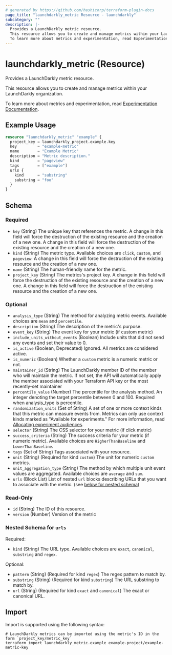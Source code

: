```yaml
---
# generated by https://github.com/hashicorp/terraform-plugin-docs
page_title: "launchdarkly_metric Resource - launchdarkly"
subcategory: ""
description: |-
  Provides a LaunchDarkly metric resource.
  This resource allows you to create and manage metrics within your LaunchDarkly organization.
  To learn more about metrics and experimentation, read Experimentation Documentation https://docs.launchdarkly.com/home/experimentation.
---
```


# launchdarkly_metric (Resource)

Provides a LaunchDarkly metric resource.

This resource allows you to create and manage metrics within your LaunchDarkly organization.

To learn more about metrics and experimentation, read [Experimentation Documentation](https://docs.launchdarkly.com/home/experimentation).

## Example Usage

```terraform
resource "launchdarkly_metric" "example" {
  project_key = launchdarkly_project.example.key
  key         = "example-metric"
  name        = "Example Metric"
  description = "Metric description."
  kind        = "pageview"
  tags        = ["example"]
  urls {
    kind      = "substring"
    substring = "foo"
  }
}
```

<!-- schema generated by tfplugindocs -->
## Schema

### Required

- `key` (String) The unique key that references the metric. A change in this field will force the destruction of the existing resource and the creation of a new one. A change in this field will force the destruction of the existing resource and the creation of a new one.
- `kind` (String) The metric type. Available choices are `click`, `custom`, and `pageview`. A change in this field will force the destruction of the existing resource and the creation of a new one.
- `name` (String) The human-friendly name for the metric.
- `project_key` (String) The metrics's project key. A change in this field will force the destruction of the existing resource and the creation of a new one. A change in this field will force the destruction of the existing resource and the creation of a new one.

### Optional

- `analysis_type` (String) The method for analyzing metric events. Available choices are `mean` and `percentile`.
- `description` (String) The description of the metric's purpose.
- `event_key` (String) The event key for your metric (if custom metric)
- `include_units_without_events` (Boolean) Include units that did not send any events and set their value to 0.
- `is_active` (Boolean, Deprecated) Ignored. All metrics are considered active.
- `is_numeric` (Boolean) Whether a `custom` metric is a numeric metric or not.
- `maintainer_id` (String) The LaunchDarkly member ID of the member who will maintain the metric. If not set, the API will automatically apply the member associated with your Terraform API key or the most recently-set maintainer
- `percentile_value` (Number) The percentile for the analysis method. An integer denoting the target percentile between 0 and 100. Required when analysis_type is percentile.
- `randomization_units` (Set of String) A set of one or more context kinds that this metric can measure events from. Metrics can only use context kinds marked as "Available for experiments." For more information, read [Allocating experiment audiences](https://docs.launchdarkly.com/home/creating-experiments/allocation).
- `selector` (String) The CSS selector for your metric (if click metric)
- `success_criteria` (String) The success criteria for your metric (if numeric metric). Available choices are `HigherThanBaseline` and `LowerThanBaseline`.
- `tags` (Set of String) Tags associated with your resource.
- `unit` (String) (Required for kind `custom`) The unit for numeric `custom` metrics.
- `unit_aggregation_type` (String) The method by which multiple unit event values are aggregated. Available choices are `average` and `sum`.
- `urls` (Block List) List of nested `url` blocks describing URLs that you want to associate with the metric. (see [below for nested schema](#nestedblock--urls))

### Read-Only

- `id` (String) The ID of this resource.
- `version` (Number) Version of the metric

<a id="nestedblock--urls"></a>
### Nested Schema for `urls`

Required:

- `kind` (String) The URL type. Available choices are `exact`, `canonical`, `substring` and `regex`.

Optional:

- `pattern` (String) (Required for kind `regex`) The regex pattern to match by.
- `substring` (String) (Required for kind `substring`) The URL substring to match by.
- `url` (String) (Required for kind `exact` and `canonical`) The exact or canonical URL.

## Import

Import is supported using the following syntax:

```shell
# LaunchDarkly metrics can be imported using the metric's ID in the form `project_key/metric_key`
terraform import launchdarkly_metric.example example-project/example-metric-key
```
